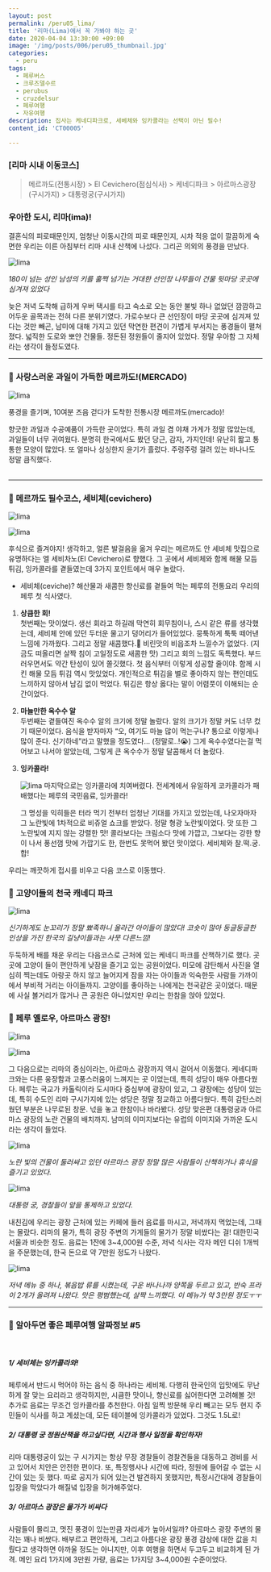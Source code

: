```yaml
---
layout: post
permalink: /peru05_lima/
title: '리마(Lima)에서 꼭 가봐야 하는 곳'
date: 2020-04-04 13:30:00 +09:00
image: '/img/posts/006/peru05_thumbnail.jpg'
categories:
  - peru
tags:
  - 페루버스
  - 크루즈델수르
  - perubus
  - cruzdelsur
  - 페루여행
  - 자유여행
description: 집사는 케네디파크로, 세베체와 잉카콜라는 선택이 아닌 필수!
content_id: 'CT00005'

---
```


### [리마 시내 이동코스]

> 메르까도(전통시장) > El Cevichero(점심식사) > 케네디파크 > 아르마스광장(구시가지) > 대통령궁(구시가지) <br>

### 우아한 도시, 리마(ima)!

결혼식의 피로때문인지, 엄청난 이동시간의 피로 때문인지, 시차 적응 없이 깔끔하게 숙면한 우리는 이른 아침부터 리마 시내 산책에 나섰다. 그리곤 의외의 풍경을 만났다.

![lima](/img/posts/006/01.jpg)

*180이 넘는 성인 남성의 키를 훌쩍 넘기는 거대한 선인장 나무들이 건물 뒷마당 곳곳에 심겨져 있었다*

늦은 저녁 도착해 급하게 우버 택시를 타고 숙소로 오는 동안 불빛 하나 없었던 깜깜하고 어두운 골목과는 전혀 다른 분위기였다. 가로수보다 큰 선인장이 마당 곳곳에 심겨져 있다는 것만 빼곤, 남미에 대해 가지고 있던 막연한 편견이 가볍게 부서지는 풍경들이 펼쳐졌다.  넓직한 도로와 뽀얀 건물들. 정돈된 정원들이 줄지어 있었다. 정말 우아함 그 자체라는 생각이 들정도였다.<br>

------

### 🚩 사랑스러운 과일이 가득한 메르까도!(MERCADO)

![lima](/img/posts/006/02.jpg)

풍경을 즐기며, 10여분 즈음 걷다가 도착한 전통시장 메르까도(mercado)!

향긋한 과일과 수공예품이 가득한 곳이었다. 특히 과일 겸 야채 가게가 정말 많았는데, 과일들이 너무 귀여웠다. 분명히 한국에서도 봤던 당근, 감자, 가지인데! 유난히 짧고 통통한 모양이 많았다. 또 얼마나 싱싱한지 윤기가 흘렀다. 주렁주렁 걸려 있는 바나나도 정말 큼직했다.<br><br>

------

### 🚩 메르까도 필수코스, 세비체(cevichero)

![lima](/img/posts/006/03.jpg)

![lima](/img/posts/006/04.jpg)

후식으로 즐겨야지! 생각하고, 얼른 발걸음을 옮겨 우리는 메르까도 안 세비체 맛집으로 유명하다는 엘 세비차노(El Cevichero)로 향했다. 그 곳에서 세비체와 함께 해물 모듬튀김, 잉카콜라를 곁들였는데 3가지 포인트에서 매우 놀랐다.

* 세비체(ceviche)? 해산물과 새콤한 향신료를 곁들여 먹는 페루의 전통요리 우리의 페루 첫 식사였다.

1. **상큼한 회!**<br>
   첫번째는 맛이었다. 생선 회라고 하길래 막연히 회무침이나, 스시 같은 류를 생각했는데, 세비체 안에 있던 두터운 물고기 덩어리가 들어있었다. 뭉툭하게 툭툭 떼어낸 느낌에 가까웠다. 그리고 정말 새콤했다.🤪 비린맛의 비읍조차 느낄수가 없었다. (지금도 떠올리면 살짝 침이 고일정도로 새콤한 맛) 그리고 회의 느낌도 독특했다. 부드러우면서도 약간 탄성이 있어 쫄깃했다. 첫 음식부터 이렇게 성공할 줄이야. 함께 시킨 해물 모듬 튀김 역시 맛있었다. 개인적으로 튀김을 별로 좋아하지 않는 편인데도 느끼하지 않아서 남김 없이 먹었다. 튀김은 항상 옳다는 말이 어렴풋이 이해되는 순간이었다.

2. **마늘만한 옥수수 알**<br>두번째는 곁들여진 옥수수 알의 크기에 정말 놀랐다. 알의 크기가 정말 커도 너무 컸기 때문이었다. 음식을 받자마자 “오, 여기도 마늘 많이 먹는구나? 통으로 이렇게나 많이 준다. 신기하네”라고 말했을 정도였다… (정말로..!😭) 그게 옥수수였다는걸 먹어보고 나서야 알았는데, 그렇게 큰 옥수수가 정말 달콤해서 더 놀랐다.

3. **잉카콜라!**<br>

   ![lima](/img/posts/006/05.jpg)
   마지막으로는 잉카콜라에 치여버렸다. 전세계에서 유일하게 코카콜라가 패배했다는 페루의 국민음료, 잉카콜라!

   그 명성을 익히들은 터라 먹기 전부터 엄청난 기대를 가지고 있었는데, 나오자마자 그 노란빛에 1차적으로 비쥬얼 쇼크를 받았다. 정말 형광 노란빛이었다. 맛 또한 그 노란빛에 지지 않는 강렬한 맛! 콜라보다는 크림소다 맛에 가깝고, 그보다는 강한 향이 나서 풍선껌 맛에 가깝기도 한, 한번도 못먹어 봤던 맛이었다. 세비체와 찰.떡.궁.합!<br>

우리는 깨끗하게 접시를 비우고 다음 코스로 이동했다.<br>

### 🚩 고양이들의 천국 캐네디 파크

![lima](/img/posts/006/06.jpg)

*신기하게도 눈꼬리가 정말 뾰족하니 올라간 아이들이 많았다! 코숏이 많아 둥글둥글한 인상을 가진 한국의 길냥이들과는 사뭇 다른느낌!*

두둑하게 배를 채운 우리는 다음코스로 근처에 있는 케네디 파크를 산책하기로 했다. 곳곳에 고양이 들이 편안하게 낮잠을 즐기고 있는 공원이었다. 미모에 감탄해서 사진을 열심히 찍는데도 아랑곳 하지 않고 늘어지게 잠을 자는 아이들과 익숙한듯 사람들 가까이에서 부비적 거리는 아이들까지. 고양이를 좋아하는 나에게는 천국같은 곳이었다. 때문에 사실 볼거리가 많거나 큰 공원은 아니었지만 우리는 한참을 앉아 있었다.<br>

### 🚩 페루 옐로우, 아르마스 광장!

![lima](/img/posts/006/07.jpg)

![lima](/img/posts/006/11.jpg)

그 다음으로는 리마의 중심이라는, 아르마스 광장까지 역시 걸어서 이동했다. 케네디파크와는 다른 웅장함과 고풍스러움이 느껴지는 곳 이었는데, 특히 성당이 매우 아름다웠다. 페루는 국교가 카톨릭이라 도시마다 중심부에 광장이 있고, 그 광장에는 성당이 있는데, 특히 수도인 리마 구시가지에 있는 성당은 정말 정교하고 아름다웠다. 특히 감탄스러웠던 부분은 나무로된 창문. 넋을 놓고 한참이나 바라봤다. 성당 맞은편 대통령궁과 아르마스 광장의 노란 건물의 배치까지. 남미의 이미지보다는 유럽의 이미지와 가까운 도시라는 생각이 들었다.

![lima](/img/posts/006/08.jpg)

*노란 빛의 건물이 둘러싸고 있던 아르마스 광장 정말 많은 사람들이 산책하거나 휴식을 즐기고 있었다.*

![lima](/img/posts/006/10.jpg)

*대통령 궁, 경찰들이 앞을 통제하고 있었다.*

내친김에 우리는 광장 근처에 있는 카페에 들러 음료를 마시고, 저녁까지 먹었는데, 그때는 몰랐다. 리마의 물가, 특히 광장 주변의 가게들의 물가가 정말 비쌌다는 걸! 대한민국 서울과 비슷한 정도. 음료는 1잔에 3~4,000원 수준, 저녁 식사는 각자 메인 디쉬 1개씩을 주문했는데, 한국 돈으로 약 7만원 정도가 나왔다.

![lima](/img/posts/006/09.jpg)

*저녁 메뉴 중 하나, 볶음밥 류를 시켰는데, 구운 바나나까 양쪽을 두르고 있고, 반숙 프라이 2개가 올려져 나왔다. 맛은 평범했는데, 살짝 느끼했다. 이 메뉴가 약 3만원 정도ㅜㅜ*

------

### 📌 알아두면 좋은 페루여행 알짜정보 #5

<br>

##### 1/ 세비체는 잉카콜라와!

페루에서 반드시 먹어야 하는 음식 중 하나라는 세비체. 다행히 한국인의 입맛에도 무난하게 잘 맞는 요리라고 생각하지만, 시큼한 맛이나, 향신료를 싫어한다면 고려해볼 것! 추가로 음료는 무조건 잉카콜라를 추천한다. 아침 일찍 방문해 우리 빼고는 모두 현지 주민들이 식사를 하고 계셨는데, 모든 테이블에 잉카콜라가 있었다. 그것도 1.5L로! <br>

##### 2/  대통령 궁 정원산책을 하고싶다면, 시간과 행사 일정을 확인하자!

리마 대통령궁이 있는 구 시가지는 항상 무장 경찰들이 경찰견들을 대동하고 경비를 서고 있어서 치안은 안전한 편이다. 또, 특정행사나 시간에 따라, 정원에 들어갈 수 없는 시간이 있는 듯 했다. 따로 공지가 되어 있는건 발견하지 못했지만, 특정시간대에 경찰들이 입장을 막았다가 해질녘 입장을 허가해주었다.<br>

##### 3/ 아르마스 광장은 물가가 비싸다

사람들이 몰리고, 멋진 풍경이 있는만큼 자리세가 높아서일까?
아르마스 광장 주변의 물각는 꽤나 비쌌다. 배부르고 편안하게, 그리고 아름다운 광장 풍경 감상에 대한 값을 치뤘다고 생각하면 아까울 정도는 아니지만, 이후 여행을 하면서 두고두고 비교하게 된 가격. 메인 요리 1가지에 3만원 가량, 음료는 1가지당 3~4,000원 수준이었다.<br><br><br>
